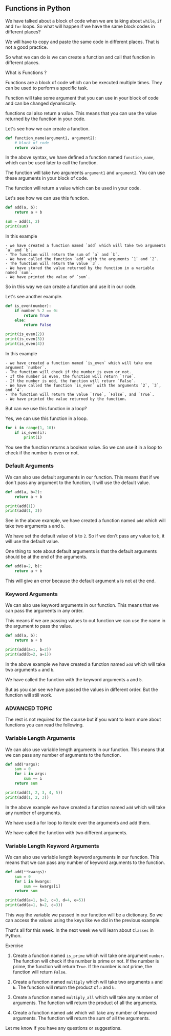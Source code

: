 ## Functions in Python

We have talked about a block of code when we are talking about `while`, `if` and `for` loops. So what will happen if we have the same block codes in different places?

We will have to copy and paste the same code in different places. That is not a good practice.

So what we can do is we can create a function and call that function in different places.

What is Functions ?

Functions are a block of code which can be executed multiple times. They can be used to perform a specific task.

Function will take some argument that you can use in your block of code and can be changed dynamically.

functions cal also return a value. This means that you can use the value returned by the function in your code.

Let's see how we can create a function.

```python
def function_name(argument1, argument2):
    # block of code
    return value
```

In the above syntax, we have defined a function named `function_name`, which can be used later to call the function.

The function will take two arguments `argument1` and `argument2`. You can use these arguments in your block of code.

The function will return a value which can be used in your code.

Let's see how we can use this function.

```python
def add(a, b):
    return a + b

sum = add(1, 2)
print(sum)
```

In this example

    - we have created a function named `add` which will take two arguments `a` and `b`.
    - The function will return the sum of `a` and `b`.
    - We have called the function `add` with the arguments `1` and `2`.
    - The function will return the value `3`.
    - We have stored the value returned by the function in a variable named `sum`.
    - We have printed the value of `sum`.

So in this way we can create a function and use it in our code.

Let's see another example.

```python
def is_even(number):
    if number % 2 == 0:
        return True
    else:
        return False

print(is_even(2))
print(is_even(3))
print(is_even(4))
```

In this example

    - we have created a function named `is_even` which will take one argument `number`.
    - The function will check if the number is even or not.
    - If the number is even, the function will return `True`.
    - If the number is odd, the function will return `False`.
    - We have called the function `is_even` with the arguments `2`, `3`, and `4`.
    - The function will return the value `True`, `False`, and `True`.
    - We have printed the value returned by the function.

But can we use this function in a loop?

Yes, we can use this function in a loop.

```python
for i in range(1, 10):
    if is_even(i):
        print(i)
```

You see the function returns a boolean value. So we can use it in a loop to check if the number is even or not.

### Default Arguments

We can also use default arguments in our function. This means that if we don't pass any argument to the function, it will use the default value.


```python
def add(a, b=2):
    return a + b

print(add(1))
print(add(1, 3))
```

See in the above example, we have created a function named `add` which will take two arguments `a` and `b`.

We have set the default value of `b` to `2`. So if we don't pass any value to `b`, it will use the default value.

One thing to note about default arguments is that the default arguments should be at the end of the arguments.

```python
def add(a=2, b):
    return a + b
```

This will give an error because the default argument `a` is not at the end.

### Keyword Arguments

We can also use keyword arguments in our function. This means that we can pass the arguments in any order.

This means if we are passing values to out function we can use the name in the argument to pass the value.

```python
def add(a, b):
    return a + b

print(add(a=1, b=2))
print(add(b=2, a=1))
```

In the above example we have created a function named `add` which will take two arguments `a` and `b`.

We have called the function with the keyword arguments `a` and `b`.

But as you can see we have passed the values in different order. But the function will still work.

### ADVANCED TOPIC

The rest is not required for the course but if you want to learn more about functions you can read the following.

### Variable Length Arguments

We can also use variable length arguments in our function. This means that we can pass any number of arguments to the function.

```python
def add(*args):
    sum = 0
    for i in args:
        sum += i
    return sum

print(add(1, 2, 3, 4, 5))
print(add(1, 2, 3))
```

In the above example we have created a function named `add` which will take any number of arguments.

We have used a for loop to iterate over the arguments and add them.

We have called the function with two different arguments.

### Variable Length Keyword Arguments

We can also use variable length keyword arguments in our function. This means that we can pass any number of keyword arguments to the function.

```python
def add(**kwargs):
    sum = 0
    for i in kwargs:
        sum += kwargs[i]
    return sum

print(add(a=1, b=2, c=3, d=4, e=5))
print(add(a=1, b=2, c=3))
```

This way the variable we passed in our function will be a dictionary. So we can access the values using the keys like we did in the previous example.

That's all for this week. In the next week we will learn about `Classes` in Python.

Exercise

1. Create a function named `is_prime` which will take one argument `number`. The function will check if the number is prime or not. If the number is prime, the function will return `True`. If the number is not prime, the function will return `False`.

2. Create a function named `multiply` which will take two arguments `a` and `b`. The function will return the product of `a` and `b`.

3. Create a function named `multiply_all` which will take any number of arguments. The function will return the product of all the arguments.

4. Create a function named `add` which will take any number of keyword arguments. The function will return the sum of all the arguments.

Let me know if you have any questions or suggestions.